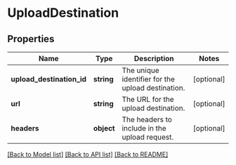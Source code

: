 # UploadDestination

## Properties
Name | Type | Description | Notes
------------ | ------------- | ------------- | -------------
**upload_destination_id** | **string** | The unique identifier for the upload destination. | [optional] 
**url** | **string** | The URL for the upload destination. | [optional] 
**headers** | **object** | The headers to include in the upload request. | [optional] 

[[Back to Model list]](../../README.md#documentation-for-models) [[Back to API list]](../../README.md#documentation-for-api-endpoints) [[Back to README]](../../README.md)

